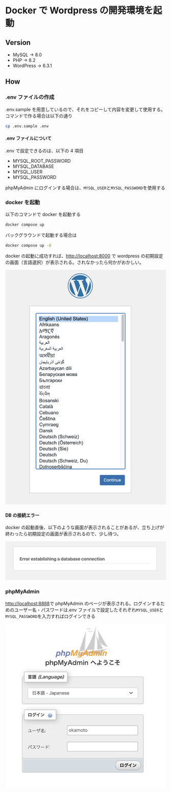 # Docker で Wordpress の開発環境を起動

## Version

- MySQL -> 8.0
- PHP -> 8.2
- WordPress -> 6.3.1

## How

### .env ファイルの作成

.env.sample を用意しているので、それをコピーして内容を変更して使用する。コマンドで作る場合は以下の通り

```bash
cp .env.sample .env
```

#### .env ファイルについて

.env で設定できるのは、以下の 4 項目

- MYSQL_ROOT_PASSWORD
- MYSQL_DATABASE
- MYSQL_USER
- MYSQL_PASSWORD

phpMyAdmin にログインする場合は、`MYSQL_USER`と`MYSQL_PASSWORD`を使用する

### docker を起動

以下のコマンドで docker を起動する

```bash
docker compose up
```

バックグラウンドで起動する場合は

```bash
docker compose up -d
```

docker の起動に成功すれば、[http://localhost:8000](http://localhost:8000) で wordpress の初期設定の画面（言語選択）が表示される。されなかったら何かがおかしい。

![WPの起動成功時の画面](./assets/wp-success.png)

#### DB の接続エラー

docker の起動直後、以下のような画面が表示されることがあるが、立ち上げが終わったら初期設定の画面が表示されるので、少し待つ。

![db接続エラー時の画面](./assets/error-db.png)

### phpMyAdmin

[http://localhost:8888](http://localhost:8888)で phpMyAdmin のページが表示される。ログインするためのユーザー名・パスワードは.env ファイルで設定したそれぞれ`MYSQL_USER`と`MYSQL_PASSWORD`を入力すればログインできる

![phpMyAdminの画面](./assets/phpMyAdmin.png)
